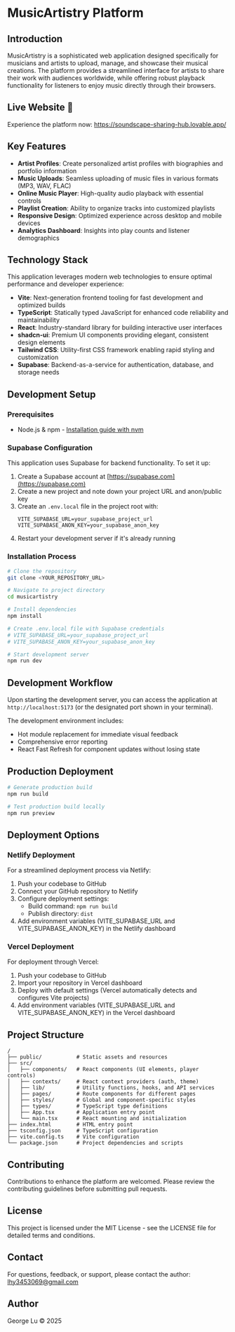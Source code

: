 
# MusicArtistry Platform

## Introduction

MusicArtistry is a sophisticated web application designed specifically for musicians and artists to upload, manage, and showcase their musical creations. The platform provides a streamlined interface for artists to share their work with audiences worldwide, while offering robust playback functionality for listeners to enjoy music directly through their browsers.

## Live Website 🔗

Experience the platform now: https://soundscape-sharing-hub.lovable.app/

## Key Features

- **Artist Profiles**: Create personalized artist profiles with biographies and portfolio information
- **Music Uploads**: Seamless uploading of music files in various formats (MP3, WAV, FLAC)
- **Online Music Player**: High-quality audio playback with essential controls
- **Playlist Creation**: Ability to organize tracks into customized playlists
- **Responsive Design**: Optimized experience across desktop and mobile devices
- **Analytics Dashboard**: Insights into play counts and listener demographics

## Technology Stack

This application leverages modern web technologies to ensure optimal performance and developer experience:

- **Vite**: Next-generation frontend tooling for fast development and optimized builds
- **TypeScript**: Statically typed JavaScript for enhanced code reliability and maintainability
- **React**: Industry-standard library for building interactive user interfaces
- **shadcn-ui**: Premium UI components providing elegant, consistent design elements
- **Tailwind CSS**: Utility-first CSS framework enabling rapid styling and customization
- **Supabase**: Backend-as-a-service for authentication, database, and storage needs

## Development Setup

### Prerequisites
- Node.js & npm - [Installation guide with nvm](https://github.com/nvm-sh/nvm#installing-and-updating)

### Supabase Configuration
This application uses Supabase for backend functionality. To set it up:

1. Create a Supabase account at [https://supabase.com](https://supabase.com)
2. Create a new project and note down your project URL and anon/public key
3. Create an `.env.local` file in the project root with:
   ```
   VITE_SUPABASE_URL=your_supabase_project_url
   VITE_SUPABASE_ANON_KEY=your_supabase_anon_key
   ```
4. Restart your development server if it's already running

### Installation Process

```sh
# Clone the repository
git clone <YOUR_REPOSITORY_URL>

# Navigate to project directory
cd musicartistry

# Install dependencies
npm install

# Create .env.local file with Supabase credentials
# VITE_SUPABASE_URL=your_supabase_project_url
# VITE_SUPABASE_ANON_KEY=your_supabase_anon_key

# Start development server
npm run dev
```

## Development Workflow

Upon starting the development server, you can access the application at `http://localhost:5173` (or the designated port shown in your terminal).

The development environment includes:
- Hot module replacement for immediate visual feedback
- Comprehensive error reporting
- React Fast Refresh for component updates without losing state

## Production Deployment

```sh
# Generate production build
npm run build

# Test production build locally
npm run preview
```

## Deployment Options

### Netlify Deployment
For a streamlined deployment process via Netlify:

1. Push your codebase to GitHub
2. Connect your GitHub repository to Netlify
3. Configure deployment settings:
   - Build command: `npm run build`
   - Publish directory: `dist`
4. Add environment variables (VITE_SUPABASE_URL and VITE_SUPABASE_ANON_KEY) in the Netlify dashboard

### Vercel Deployment
For deployment through Vercel:

1. Push your codebase to GitHub
2. Import your repository in Vercel dashboard
3. Deploy with default settings (Vercel automatically detects and configures Vite projects)
4. Add environment variables (VITE_SUPABASE_URL and VITE_SUPABASE_ANON_KEY) in the Vercel dashboard

## Project Structure

```
/
├── public/           # Static assets and resources
├── src/
│   ├── components/   # React components (UI elements, player controls)
│   ├── contexts/     # React context providers (auth, theme)
│   ├── lib/          # Utility functions, hooks, and API services
│   ├── pages/        # Route components for different pages
│   ├── styles/       # Global and component-specific styles
│   ├── types/        # TypeScript type definitions
│   ├── App.tsx       # Application entry point
│   └── main.tsx      # React mounting and initialization
├── index.html        # HTML entry point
├── tsconfig.json     # TypeScript configuration
├── vite.config.ts    # Vite configuration
└── package.json      # Project dependencies and scripts
```

## Contributing

Contributions to enhance the platform are welcomed. Please review the contributing guidelines before submitting pull requests.

## License

This project is licensed under the MIT License - see the LICENSE file for detailed terms and conditions.

## Contact

For questions, feedback, or support, please contact the author: lhy3453069@gmail.com

## Author
George Lu © 2025
